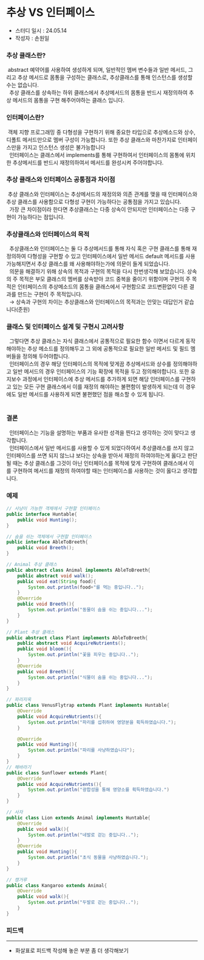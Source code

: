 # 추상 VS 인터페이스
- 스터디 일시 : 24.05.14
- 작성자 : 손원일

### 추상 클래스란? <br/>
&nbsp;abstract 예약어를 사용하여 생성하게 되며, 일반적인 멤버 변수들과 일반 메서드, 그리고 추상 메서드로 몸통을 구성하는 클래스로, 추상클래스를 통해 인스턴스를 생성할 수는 없습니다. <br/>
&nbsp; 추상 클래스를 상속하는 하위 클래스에서 추상메서드의 몸통을 반드시 재정의하여 추상 메서드의 몸통을 구현 해주어야하는 클래스 입니다.

### 인터페이스란? <br/>
&nbsp;객체 지향 프로그래밍 중 다형성을 구현하기 위해 중요한 타입으로 추상메소드와 상수, 디폴트 메서드만으로 멤버 구성이 가능합니다. 또한 추상 클래스와 마찬가지로 인터페이스만을 가지고 인스턴스 생성은 불가능합니다 <br/>
&nbsp; 인터페이스는 클래스에서 implements를 통해 구현하여서 인터페이스의 몸통에 위치한 추상메서드를 반드시 재정의하여서 메서드를 완성시켜 주어야합니다. 
### 추상 클래스와 인터페이스 공통점과 차이점 <br/>
&nbsp;추상 클래스와 인터페이스는 추상메서드의 재정의와 의존 관계를 맺을 때 인터페이스와 추상 클래스를 사용함으로 다형성 구현이 가능하다는 공통점을 가지고 있습니다.<br/>
&nbsp; 가장 큰 차이점이라 한다면 추상클래스는 다중 상속이 안되지만 인터페이스는 다중 구현이 가능하다는 점입니다.
### 추상클래스와 인터페이스의 목적 <br/>
&nbsp; 추상클래스와 인터페이스는 둘 다 추상메서드를 통해 자식 혹은 구현 클래스를 통해 재정의하여 다형성을 구현할 수 있고 인터페이스에서 일반 메서드 default 메서드를 사용 가능해지면서 추상 클래스를 왜 사용해야하는가에 의문이 들게 되었습니다.<br/>
&nbsp; 의문을 해결하기 위해 상속의 목적과 구현의 목적을 다시 한번생각해 보았습니다. 상속의 주 목적은 부모 클래스의 멤버를 상속받아 코드 중복을 줄이기 위함이며 구현의 주 목적은 인터페이스의 추상메소드의 몸통을 클래스에서 구현함으로 코드변환없이 다른 결과를 만드는 구현이 주 목적입니다. <br/>&nbsp; &rarr; 상속과 구현의 차이는 추상클래스와 인터페이스의 목적과는 안맞는 대답인거 같습니다(준원)<br/>
### 클래스 및 인터페이스 설계 및 구현시 고려사항<br/>
&nbsp; 그렇다면 추상 클래스는 자식 클래스에서 공통적으로 필요한 함수 이면서 다르게 동작해야하는 추상 메소드를 정의해두고 그 외에 공통적으로 필요한 일반 메서드 및 필드 멤버들을 정의해 두어야합니다.<br/>
&nbsp; 인터페이스의 경우 해당 인터페이스의 목적에 맞게끔 추상메서드와 상수를 정의해야하고 일반 메서드의 경우 인터페이스의 기능 확장에 목적을 두고 정의해야합니다. 또한 유지보수 과정에서 인터페이스에 추상 메서드를 추가하게 되면 해당 인터페이스를 구현하고 있는 모든 구현 클래스에서 이를 재정의 해야하는 불편함이 발생하게 되는데 이 경우에도 일반 메서드를 사용하게 되면 불편했던 점을 해소할 수 있게 됩니다.
<br/><br/>
### 결론
&nbsp; 인터페이스는 기능을 설명하는 부품과 유사한 성격을 띈다고 생각하는 것이 맞다고 생각합니다.<br/>
&nbsp; 인터페이스에서 일반 메서드를 사용할 수 있게 되었다하여서 추상클래스를 쓰지 않고 인터페이스를 쓰면 되지 않느냐 보다는 상속을 받아서 재정의 하여야하는게 옳다고 판단될 때는 추상 클래스를 그것이 아닌 인터페이스를 목적에 맞게 구현하여 클래스에서 이를 구현하여 메서드를 재정의 하여야할 때는 인터페이스를 사용하는 것이 옳다고 생각합니다. 

### 예제
```Java
// 사냥이 가능한 객체에서 구현할 인터페이스
public interface Huntable{
    public void Hunting();
}

// 숨을 쉬는 객체에서 구현할 인터페이스
public interface AbleToBreeth{
    public void Breeth();
}

// Animal 추상 클래스
public abstract class Animal implements AbleToBreeth{
    public abstract void walk();
    public void eat(String food){
        System.out.println(food+"를 먹는 중입니다..");
    }
    @Override
    public void Breeth(){
        System.out.println("동물이 숨을 쉬는 중입니다...");
    }
}

// Plant 추상 클래스
public abstract class Plant implements AbleToBreeth{
    public abstract void AcquireNutrients();
    public void bloom(){
        System.out.println("꽃을 피우는 중입니다..");
    }
    @Override
    public void Breeth(){
        System.out.println("식물이 숨을 쉬는 중입니다...");
    }
}

// 파리지옥
public class VenusFlytrap extends Plant implements Huntable{
    @Override
    public void AcquireNutrients(){
        System.out.println("파리를 섭취하여 영양분을 획득하였습니다.");
    }

    @Override
    public void Hunting(){
        System.out.println("파리를 사냥하였습니다");
    }
}
// 해바라기
public class Sunflower extends Plant{
    @Override
    public void AcquireNutrients(){
        System.out.println("광합성을 통해 영양소를 획득하였습니다.")
    }
}

// 사자
public class Lion extends Animal implements Huntable{
    @Override 
    public void walk(){
        System.out.println("네발로 걷는 중입니다..");
    }
    @Override
    public void Hunting(){
        System.out.println("초식 동물을 사냥하였습니다.");
    }
}

// 캥거루
public class Kangaroo extends Animal{
    @Override
    public void walk(){
        System.out.println("두발로 걷는 중입니다..");
    }
}

```
### 피드백
---
- 화살표로 피드백 작성해 놓은 부분 좀 더 생각해보기